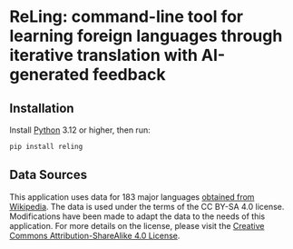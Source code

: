 # ReLing: command-line tool for learning foreign languages through iterative translation with AI-generated feedback

## Installation<a id="installation"></a>

Install [Python](https://www.python.org/downloads/) 3.12 or higher, then run:

```bash
pip install reling
```

## Data Sources

This application uses data for 183 major languages [obtained from Wikipedia](https://en.wikipedia.org/wiki/List_of_ISO_639_language_codes). The data is used under the terms of the CC BY-SA 4.0 license. Modifications have been made to adapt the data to the needs of this application. For more details on the license, please visit the [Creative Commons Attribution-ShareAlike 4.0 License](https://creativecommons.org/licenses/by-sa/4.0/deed.en).
